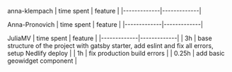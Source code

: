anna-klempach
| time spent | feature |
|-------------|-------------|

Anna-Pronovich
| time spent | feature |
|-------------|-------------|



JuliaMV
| time spent | feature |
|-------------|-------------|
| 3h | base structure of the project with gatsby starter, add eslint and fix all errors, setup Nedlify deploy |
| 1h | fix production build errors |
| 0.25h | add basic geowidget component |

